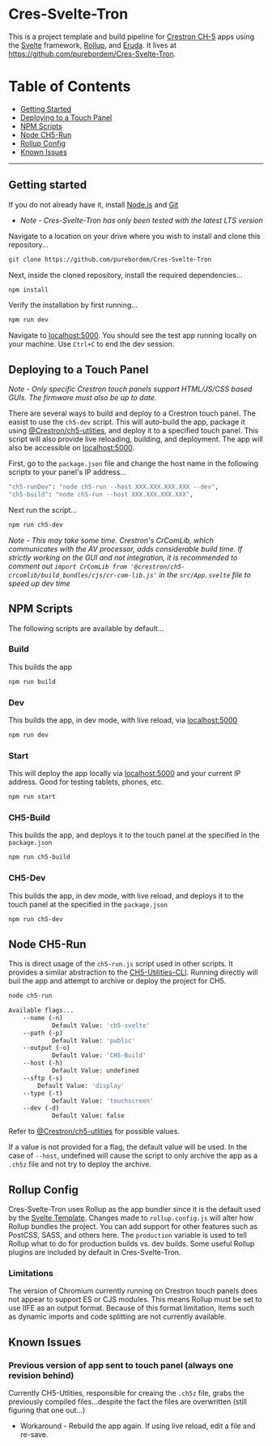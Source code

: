 # Cres-Svelte-Tron

This is a project template and build pipeline for [Crestron CH-5](https://sdkcon78221.crestron.com/sdk/Crestron_HTML5UI/Content/Topics/Home.htm) apps using the [Svelte](https://svelte.dev) framework, [Rollup](https://rollupjs.org/guide/en/), and [Eruda](https://github.com/liriliri/eruda). It lives at https://github.com/purebordem/Cres-Svelte-Tron.

# Table of Contents
* [Getting Started](#getting-started)
* [Deploying to a Touch Panel](#deploying-to-a-touch-panel)
* [NPM Scripts](#npm-scripts)
* [Node CH5-Run](#node-ch5-run)
* [Rollup Config](#rollup-config)
* [Known Issues](#known-issues)
---

## Getting started

If you do not already have it, install [Node.js](https://nodejs.org) and [Git](https://git-scm.com/)

* *Note - Cres-Svelte-Tron has only been tested with the latest LTS version*

Navigate to a location on your drive where you wish to install and clone this repository...
```bash
git clone https://github.com/purebordem/Cres-Svelte-Tron
```

Next, inside the cloned repository, install the required dependencies...
```bash
npm install
```

Verify the installation by first running...
```bash
npm run dev
```

Navigate to [localhost:5000](http://localhost:5000). You should see the test app running locally on your machine. Use `Ctrl+C` to end the dev session.


## Deploying to a Touch Panel
*Note - Only specific Crestron touch panels support HTML/JS/CSS based GUIs. The firmware must also be up to date.*

There are several ways to build and deploy to a Crestron touch panel. The easist to use the `ch5-dev` script. This will auto-build the app, package it using [@Crestron/ch5-utlities](https://www.npmjs.com/package/@crestron/ch5-utilities), and deploy it to a specified touch panel. This script will also provide live reloading, building, and deployment. The app will also be accessible on [localhost:5000](http://localhost:5000).

First, go to the `package.json` file and change the host name in the following scripts to your panel's IP address...

```bash
"ch5-runDev": "node ch5-run --host XXX.XXX.XXX.XXX --dev",
"ch5-build": "node ch5-run --host XXX.XXX.XXX.XXX",
```

Next run the script...
```bash
npm run ch5-dev
```

*Note - This may take some time. Crestron's CrComLib, which communicates with the AV processor, adds considerable build time. If strictly working on the GUI and not integration, it is recommended to comment out `import CrComLib from '@crestron/ch5-crcomlib/build_bundles/cjs/cr-com-lib.js'` in the `src/App.svelte` file to speed up dev time*

## NPM Scripts
The following scripts are available by default...

### Build
This builds the app
```bash
npm run build
```

### Dev
This builds the app, in dev mode, with live reload, via [localhost:5000](http://localhost:5000)
```bash
npm run dev
```

### Start
This will deploy the app locally via [localhost:5000](http://localhost:5000) and your current IP address. Good for testing tablets, phones, etc.
```bash
npm run start
```

### CH5-Build
This builds the app, and deploys it to the touch panel at the specified in the `package.json`
```bash
npm run ch5-build
```

### CH5-Dev
This builds the app, in dev mode, with live reload, and deploys it to the touch panel at the specified in the `package.json`
```bash
npm run ch5-dev
```

## Node CH5-Run
This is direct usage of the `ch5-run.js` script used in other scripts. It provides a similar abstraction to the [CH5-Utilities-CLI](https://www.npmjs.com/package/@crestron/ch5-utilities-cli). Running directly will buil the app and attempt to archive or deploy the project for CH5.
```bash
node ch5-run
```

```bash
Available flags...
	--name (-n)
    		Default Value: 'ch5-svelte'
	--path (-p)
    		Default Value: 'public'
	--output (-o)
    		Default Value: 'CH5-Build'
  	--host (-h)
    		Default Value: undefined
	--sftp (-s)
   		Default Value: 'display'
	--type (-t)
    		Default Value: 'touchscreen'
	--dev (-d)
    		Default Value: false
```

Refer to [@Crestron/ch5-utlities](https://www.npmjs.com/package/@crestron/ch5-utilities) for possible values.

If a value is not provided for a flag, the default value will be used. In the case of `--host`, undefined will cause the script to only archive the app as a `.ch5z` file and not try to deploy the archive.

## Rollup Config
Cres-Svelte-Tron uses Rollup as the app bundler since it is the default used by the [Svelte Template](https://github.com/sveltejs/template). Changes made to `rollup.config.js` will alter how Rollup bundles the project. You can add support for other features such as PostCSS, SASS, and others here. The `production` variable is used to tell Rollup what to do for production builds vs. dev builds. Some useful Rollup plugins are included by default in Cres-Svelte-Tron.

### Limitations
The version of Chromium currently running on Crestron touch panels does not appear to support ES or CJS modules. This means Rollup must be set to use IIFE as an output format. Because of this format limitation, items such as dynamic imports and code splitting are not currently available.


## Known Issues
### Previous version of app sent to touch panel (always one revision behind)
Currently CH5-Utlities, responsible for creaing the `.ch5z` file, grabs the previously compiled files...despite the fact the files are overwritten (still figuring that one out...)
* Workaround - Rebuild the app again. If using live reload, edit a file and re-save.
